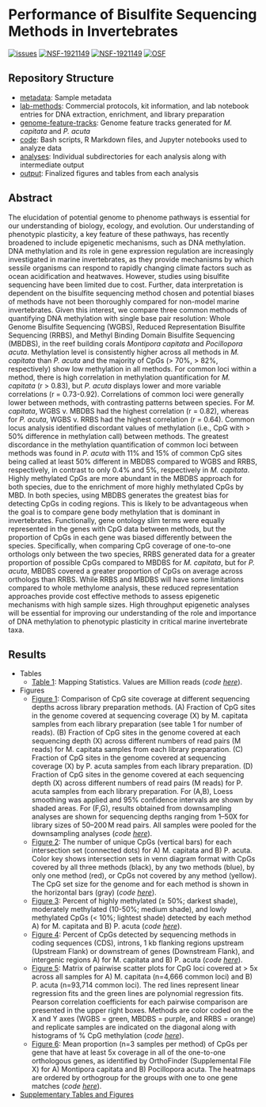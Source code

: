 # Performance of Bisulfite Sequencing Methods in Invertebrates

[![issues](https://img.shields.io/github/issues/hputnam/Meth_Compare.svg)](https://img.shields.io/github/issues/hputnam/Meth_Compare)
[![NSF-1921149](https://img.shields.io/badge/NSF-1921149-blue.svg)](https://nsf.gov/awardsearch/showAward?AWD_ID=1921149)
[![NSF-1921149](https://img.shields.io/badge/NSF-1921465-blue.svg)](https://nsf.gov/awardsearch/showAward?AWD_ID=1921465)
[![OSF](https://img.shields.io/badge/OSF-x5waz-blueviolet.svg)](https://osf.io/x5waz/)


## Repository Structure

- [metadata](https://github.com/hputnam/Meth_Compare/tree/master/metadata): Sample metadata
- [lab-methods](https://github.com/hputnam/Meth_Compare/tree/master/lab-methods): Commercial protocols, kit information, and lab notebook entries for DNA extraction, enrichment, and library preparation
- [genome-feature-tracks](https://github.com/hputnam/Meth_Compare/tree/master/genome-feature-files): Genome feature tracks generated for *M. capitata* and *P. acuta*
- [code](https://github.com/hputnam/Meth_Compare/tree/master/code): Bash scripts, R Markdown files, and Jupyter notebooks used to analyze data
- [analyses](https://github.com/hputnam/Meth_Compare/tree/master/analyses): Individual subdirectories for each analysis along with intermediate output
- [output](https://github.com/hputnam/Meth_Compare/tree/master/output): Finalized figures and tables from each analysis







## Abstract

The elucidation of potential genome to phenome pathways is essential for our understanding of biology, ecology, and evolution. Our understanding of phenotypic plasticity, a key feature of these pathways, has recently broadened to include epigenetic mechanisms, such as DNA methylation. DNA methylation and its role in gene expression regulation are increasingly investigated in marine invertebrates, as they provide mechanisms by which sessile organisms can respond to rapidly changing climate factors such as ocean acidification and heatwaves. However, studies using bisulfite sequencing have been limited due to cost. Further, data interpretation is dependent on the bisulfite sequencing method chosen and potential biases of methods have not been thoroughly compared for non-model marine invertebrates. Given this interest, we compare three common methods of quantifying DNA methylation with single base pair resolution: Whole Genome Bisulfite Sequencing (WGBS), Reduced Representation Bisulfite Sequencing (RRBS), and Methyl Binding Domain Bisulfite Sequencing (MBDBS), in the reef building corals *Montipora capitata* and *Pocillopora acuta*. Methylation level is consistently higher across all methods in *M. capitata* than *P. acuta* and the majority of CpGs (> 70%, > 82%, respectively) show low methylation in all methods. For common loci within a method, there is high correlation in methylation quantification for *M. capitata* (r > 0.83), but *P. acuta* displays lower and more variable correlations (r = 0.73-0.92). Correlations of common loci were generally lower between methods, with contrasting patterns between species. For *M. capitata*, WGBS v. MBDBS had the highest correlation (r = 0.82), whereas for *P. acuta*, WGBS v. RRBS had the highest correlation (r = 0.64). Common locus analysis identified discordant values of methylation (i.e., CpG with > 50% difference in methylation call) between methods. The greatest discordance in the methylation quantification of common loci between methods was found in *P. acuta* with 11% and 15% of common CpG sites being called at least 50% different in MBDBS compared to WGBS and RRBS, respectively, in contrast to only 0.4% and 5%, respectively in *M. capitata*. Highly methylated CpGs are more abundant in the MBDBS approach for both species, due to the enrichment of more highly methylated CpGs by MBD. In both species, using MBDBS generates the greatest bias for detecting CpGs in coding regions.  This is likely to be advantageous when the goal is to compare gene body methylation that is dominant in invertebrates. Functionally, gene ontology slim terms were equally represented in the genes with CpG data between methods, but the proportion of CpGs in each gene was biased differently between the species. Specifically, when comparing CpG coverage of one-to-one orthologs only between the two species, RRBS generated data for a greater proportion of possible CpGs compared to MBDBS for *M. capitata*, but for *P. acuta*, MBDBS covered a greater proportion of CpGs on average across orthologs than RRBS. While RRBS and MBDBS will have some limitations compared to whole methylome analysis, these reduced representation approaches provide cost effective methods to assess epigenetic mechanisms with high sample sizes. High throughput epigenetic analyses will be essential for improving our understanding of the role and importance of DNA methylation to phenotypic plasticity in critical marine invertebrate taxa.

## Results

- Tables
	- [Table 1](): Mapping Statistics. Values are Million reads (*code [here]()*).
- Figures
	- [Figure 1](): Comparison of CpG site coverage at different sequencing depths across library preparation methods. (A) Fraction of CpG sites in the genome covered at sequencing coverage (X) by M. capitata samples from each library preparation (see table 1 for number of reads). (B) Fraction of CpG sites in the genome covered at each sequencing depth (X) across different numbers of read pairs (M reads) for M. capitata samples from each library preparation. (C) Fraction of CpG sites in the genome covered at sequencing coverage (X) by P. acuta samples from each library preparation. (D) Fraction of CpG sites in the genome covered at each sequencing depth (X) across different numbers of read pairs (M reads) for P. acuta samples from each library preparation. For (A,B), Loess smoothing was applied and 95% confidence intervals are shown by shaded areas. For (F,G), results obtained from downsampling analyses are shown for sequencing depths ranging from 1–50X for library sizes of 50–200 M read pairs. All samples were pooled for the downsampling analyses (*code [here]()*).
	- [Figure 2](): The number of unique CpGs (vertical bars) for each intersection set (connected dots) for A) M. capitata and B) P. acuta. Color key shows intersection sets in venn diagram format with CpGs covered by all three methods (black), by any two methods (blue), by only one method (red), or CpGs not covered by any method (yellow). The CpG set size for the genome and for each method is shown in the horizontal bars (gray) (*code [here]()*).
	- [Figure 3](https://github.com/hputnam/Meth_Compare/blob/master/Output/Union-CpG-Type-Multipanel.pdf): Percent of highly methylated (≥ 50%; darkest shade), moderately methylated (10-50%; medium shade), and lowly methylated CpGs (< 10%; lightest shade) detected by each method A) for M. capitata and B) P. acuta (*code [here](https://github.com/hputnam/Meth_Compare/blob/master/code/Characterizing-CpG-Methylation-5x-Union-Summary-Plots.Rmd)*).
	- [Figure 4](https://github.com/hputnam/Meth_Compare/blob/master/Output/Union-CpG-Features-Multipanel.pdf): Percent of CpGs detected by sequencing methods in coding sequences (CDS), introns, 1 kb flanking regions upstream (Upstream Flank) or downstream of genes (Downstream Flank), and intergenic regions A) for M. capitata and B) P. acuta (*code [here](https://github.com/hputnam/Meth_Compare/blob/master/code/Characterizing-CpG-Methylation-5x-Union-Summary-Plots.Rmd)*).
	- [Figure 5](): Matrix of pairwise scatter plots for CpG loci covered at > 5x across all samples for A) M. capitata (n=4,666 common loci) and B) P. acuta (n=93,714 common loci). The red lines represent linear regression fits and the green lines are polynomial regression fits. Pearson correlation coefficients for each pairwise comparison are presented in the upper right boxes. Methods are color coded on the X and Y axes (WGBS = green, MBDBS = purple, and RRBS = orange) and replicate samples are indicated on the diagonal along with histograms of % CpG methylation (*code [here]()*).
	- [Figure 6](): Mean proportion (n=3 samples per method) of CpGs per gene that have at least 5x coverage in all of the one-to-one orthologous genes, as identified by OrthoFinder (Supplemental File X) for A) Montipora capitata and B) Pocillopora acuta. The heatmaps are ordered by orthogroup for the groups with one to one gene matches (*code [here]()*).
- [Supplementary Tables and Figures]()
